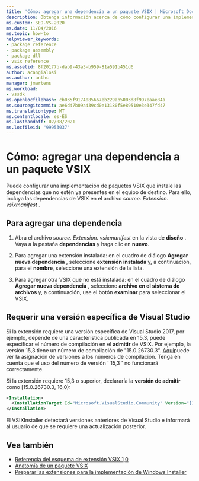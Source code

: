```yaml
---
title: 'Cómo: agregar una dependencia a un paquete VSIX | Microsoft Docs'
description: Obtenga información acerca de cómo configurar una implementación de paquetes VSIX que instala las dependencias que no están ya presentes en el equipo de destino.
ms.custom: SEO-VS-2020
ms.date: 11/04/2016
ms.topic: how-to
helpviewer_keywords:
- package reference
- package assembly
- package dll
- vsix reference
ms.assetid: 8f20177b-dab9-43a3-b959-81a591b451d6
author: acangialosi
ms.author: anthc
manager: jmartens
ms.workload:
- vssdk
ms.openlocfilehash: cb035f9174085667eb229ab5003d8f997eaae84a
ms.sourcegitcommit: ae6d47b09a439cd0e13180f5e89510e3e347fd47
ms.translationtype: MT
ms.contentlocale: es-ES
ms.lasthandoff: 02/08/2021
ms.locfileid: "99953037"
---
```

# <a name="how-to-add-a-dependency-to-a-vsix-package"></a>Cómo: agregar una dependencia a un paquete VSIX

Puede configurar una implementación de paquetes VSIX que instale las dependencias que no estén ya presentes en el equipo de destino. Para ello, incluya las dependencias de VSIX en el archivo *source. Extension. vsixmanifest* .

## <a name="to-add-a-dependency"></a>Para agregar una dependencia

1. Abra el archivo *source. Extension. vsixmanifest* en la vista de **diseño** . Vaya a la pestaña **dependencias** y haga clic en **nuevo**.

2. Para agregar una extensión instalada: en el cuadro de diálogo **Agregar nueva dependencia** , seleccione **extensión instalada** y, a continuación, para el **nombre**, seleccione una extensión de la lista.

3. Para agregar otra VSIX que no está instalada: en el cuadro de diálogo **Agregar nueva dependencia** , seleccione **archivo en el sistema de archivos** y, a continuación, use el botón **examinar** para seleccionar el VSIX.

## <a name="require-a-specific-visual-studio-release"></a>Requerir una versión específica de Visual Studio

Si la extensión requiere una versión específica de Visual Studio 2017, por ejemplo, depende de una característica publicada en 15,3, puede especificar el número de compilación en el **admitir** de VSIX. Por ejemplo, la versión 15,3 tiene un número de compilación de "15.0.26730.3". [Aquí](../install/visual-studio-build-numbers-and-release-dates.md)puede ver la asignación de versiones a los números de compilación. Tenga en cuenta que el uso del número de versión ' 15,3 ' no funcionará correctamente.

Si la extensión requiere 15,3 o superior, declararía la **versión de admitir** como [15.0.26730.3, 16,0):

```xml
<Installation>
  <InstallationTarget Id="Microsoft.VisualStudio.Community" Version="[15.0.26730.3, 16.0)" />
</Installation>
```

El VSIXInstaller detectará versiones anteriores de Visual Studio e informará al usuario de que se requiere una actualización posterior.

## <a name="see-also"></a>Vea también

- [Referencia del esquema de extensión VSIX 1,0](/previous-versions/dd393700(v=vs.110))
- [Anatomía de un paquete VSIX](../extensibility/anatomy-of-a-vsix-package.md)
- [Preparar las extensiones para la implementación de Windows Installer](../extensibility/preparing-extensions-for-windows-installer-deployment.md)